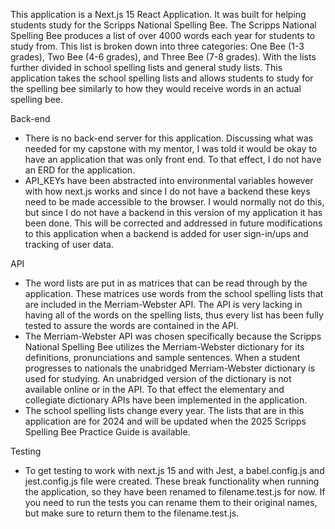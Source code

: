 This application is a Next.js 15 React Application. It was built for helping students study for the Scripps National Spelling Bee. The Scripps National Spelling Bee produces a list of over 4000 words each year for students to study from. This list is broken down into three categories: One Bee (1-3 grades), Two Bee (4-6 grades), and Three Bee (7-8 grades). With the lists further divided in school spelling lists and general study lists. This application takes the school spelling lists and allows students to study for the spelling bee similarly to how they would receive words in an actual spelling bee.

Back-end
- There is no back-end server for this application. Discussing what was needed for my capstone with my mentor, I was told it would be okay to have an application that was only front end. To that effect, I do not have an ERD for the application.
- API_KEYs have been abstracted into environmental variables however with how next.js works and since I do not have a backend these keys need to be made accessible to the browser. I would normally not do this, but since I do not have a backend in this version of my application it has been done. This will be corrected and addressed in future modifications to this application when a backend is added for user sign-in/ups and tracking of user data.

API
- The word lists are put in as matrices that can be read through by the application. These matrices use words from the school spelling lists that are included in the Merriam-Webster API. The API is very lacking in having all of the words on the spelling lists, thus every list has been fully tested to assure the words are contained in the API.
- The Merriam-Webster API was chosen specifically because the Scripps National Spelling Bee utilizes the Merriam-Webster dictionary for its definitions, pronunciations and sample sentences. When a student progresses to nationals the unabridged Merriam-Webster dictionary is used for studying. An unabridged version of the dictionary is not available online or in the API. To that effect the elementary and collegiate dictionary APIs have been implemented in the application.
- The school spelling lists change every year. The lists that are in this application are for 2024 and will be updated when the 2025 Scripps Spelling Bee Practice Guide is available.

Testing
- To get testing to work with next.js 15 and with Jest, a babel.config.js and jest.config.js file were created. These break functionality when running the application, so they have been renamed to filename.test.js for now. If you need to run the tests you can rename them to their original names, but make sure to return them to the filename.test.js.
